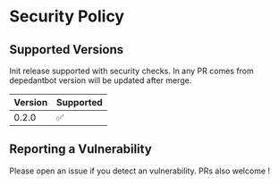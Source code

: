 # Security Policy

## Supported Versions

Init release supported with security checks. In any PR comes from depedantbot version will be updated
after merge.

| Version | Supported          |
| ------- | ------------------ |
|0.2.0    | :white_check_mark: |


## Reporting a Vulnerability

Please open an issue if you detect an vulnerability.
PRs also welcome !

